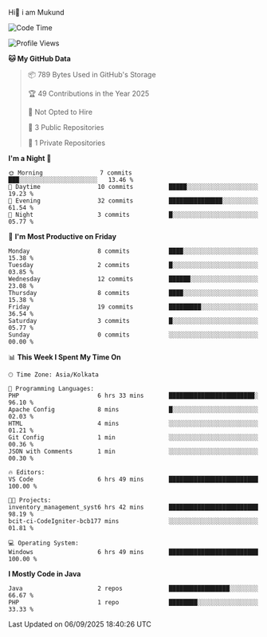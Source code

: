   Hi👋 i am Mukund
<!--
**MukundAkabari/MukundAkabari** is a ✨ _special_ ✨ repository because its `README.md` (this file) appears on your GitHub profile.

Here are some ideas to get you started:

- 🔭 I’m currently working Java
- 🌱 I’m currently learning Sping booy ,Java  ...

<!--START_SECTION:waka-->
![Code Time](http://img.shields.io/badge/Code%20Time-67%20hrs%207%20mins-blue)

![Profile Views](http://img.shields.io/badge/Profile%20Views-11-blue)

**🐱 My GitHub Data** 

> 📦 789 Bytes Used in GitHub's Storage 
 > 
> 🏆 49 Contributions in the Year 2025
 > 
> 🚫 Not Opted to Hire
 > 
> 📜 3 Public Repositories 
 > 
> 🔑 1 Private Repositories 
 > 
**I'm a Night 🦉** 

```text
🌞 Morning                7 commits           ███░░░░░░░░░░░░░░░░░░░░░░   13.46 % 
🌆 Daytime                10 commits          █████░░░░░░░░░░░░░░░░░░░░   19.23 % 
🌃 Evening                32 commits          ███████████████░░░░░░░░░░   61.54 % 
🌙 Night                  3 commits           █░░░░░░░░░░░░░░░░░░░░░░░░   05.77 % 
```
📅 **I'm Most Productive on Friday** 

```text
Monday                   8 commits           ████░░░░░░░░░░░░░░░░░░░░░   15.38 % 
Tuesday                  2 commits           █░░░░░░░░░░░░░░░░░░░░░░░░   03.85 % 
Wednesday                12 commits          ██████░░░░░░░░░░░░░░░░░░░   23.08 % 
Thursday                 8 commits           ████░░░░░░░░░░░░░░░░░░░░░   15.38 % 
Friday                   19 commits          █████████░░░░░░░░░░░░░░░░   36.54 % 
Saturday                 3 commits           █░░░░░░░░░░░░░░░░░░░░░░░░   05.77 % 
Sunday                   0 commits           ░░░░░░░░░░░░░░░░░░░░░░░░░   00.00 % 
```


📊 **This Week I Spent My Time On** 

```text
🕑︎ Time Zone: Asia/Kolkata

💬 Programming Languages: 
PHP                      6 hrs 33 mins       ████████████████████████░   96.10 % 
Apache Config            8 mins              █░░░░░░░░░░░░░░░░░░░░░░░░   02.03 % 
HTML                     4 mins              ░░░░░░░░░░░░░░░░░░░░░░░░░   01.21 % 
Git Config               1 min               ░░░░░░░░░░░░░░░░░░░░░░░░░   00.36 % 
JSON with Comments       1 min               ░░░░░░░░░░░░░░░░░░░░░░░░░   00.30 % 

🔥 Editors: 
VS Code                  6 hrs 49 mins       █████████████████████████   100.00 % 

🐱‍💻 Projects: 
inventory_management_syst6 hrs 42 mins       █████████████████████████   98.19 % 
bcit-ci-CodeIgniter-bcb177 mins              ░░░░░░░░░░░░░░░░░░░░░░░░░   01.81 % 

💻 Operating System: 
Windows                  6 hrs 49 mins       █████████████████████████   100.00 % 
```

**I Mostly Code in Java** 

```text
Java                     2 repos             █████████████████░░░░░░░░   66.67 % 
PHP                      1 repo              ████████░░░░░░░░░░░░░░░░░   33.33 % 
```




 Last Updated on 06/09/2025 18:40:26 UTC
<!--END_SECTION:waka-->
